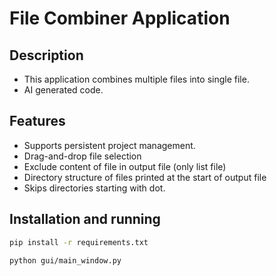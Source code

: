 # File Combiner Application

## Description
- This application combines multiple files into single file.
- AI generated code.

## Features
- Supports persistent project management.
- Drag-and-drop file selection
- Exclude content of file in output file (only list file)
- Directory structure of files printed at the start of output file
- Skips directories starting with dot.

## Installation and running
```bash
pip install -r requirements.txt
```

```bash
python gui/main_window.py
```
